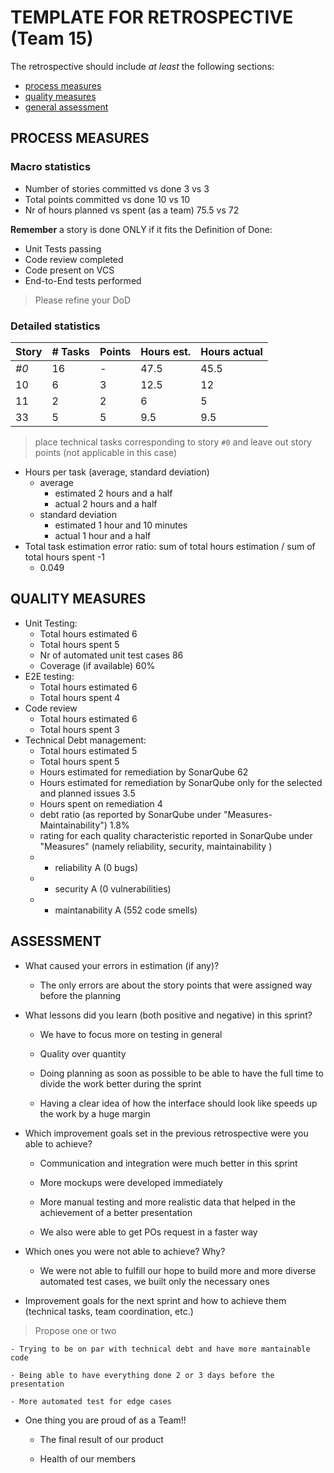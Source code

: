 TEMPLATE FOR RETROSPECTIVE (Team 15)
=====================================

The retrospective should include _at least_ the following
sections:

- [process measures](#process-measures)
- [quality measures](#quality-measures)
- [general assessment](#assessment)

## PROCESS MEASURES 

### Macro statistics

- Number of stories committed vs done 3 vs 3 
- Total points committed vs done 10 vs 10
- Nr of hours planned vs spent (as a team) 75.5 vs 72

**Remember**  a story is done ONLY if it fits the Definition of Done:
 
- Unit Tests passing
- Code review completed
- Code present on VCS
- End-to-End tests performed

> Please refine your DoD 

### Detailed statistics

| Story  | # Tasks | Points | Hours est. | Hours actual |
|--------|---------|--------|------------|--------------|
| _#0_   | 16      |    -   | 47.5       |  45.5        |
| 10     | 6       | 3      | 12.5       |  12          |
| 11     | 2       | 2      | 6          |  5           |
| 33     | 5       | 5      | 9.5        |  9.5         |
   

> place technical tasks corresponding to story `#0` and leave out story points (not applicable in this case)

- Hours per task (average, standard deviation)
    - average
        - estimated 2 hours and a half
        - actual 2 hours and a half
    - standard deviation 
        - estimated 1 hour and 10 minutes
        - actual 1 hour and a half
- Total task estimation error ratio: sum of total hours estimation / sum of total hours spent -1
    - 0.049

  
## QUALITY MEASURES 

- Unit Testing:
  - Total hours estimated 6
  - Total hours spent 5
  - Nr of automated unit test cases 86
  - Coverage (if available) 60%
- E2E testing:
  - Total hours estimated 6
  - Total hours spent 4
- Code review 
  - Total hours estimated 6
  - Total hours spent 3
- Technical Debt management:
  - Total hours estimated 5 
  - Total hours spent 5
  - Hours estimated for remediation by SonarQube 62
  - Hours estimated for remediation by SonarQube only for the selected and planned issues 3.5
  - Hours spent on remediation 4
  - debt ratio (as reported by SonarQube under "Measures-Maintainability") 1.8%
  - rating for each quality characteristic reported in SonarQube under "Measures" (namely reliability, security, maintainability )
  - - reliability A (0 bugs)
  - - security A (0 vulnerabilities)
  - - maintanability  A (552 code smells)
  


## ASSESSMENT

- What caused your errors in estimation (if any)?

    - The only errors are about the story points that were assigned way before the planning

- What lessons did you learn (both positive and negative) in this sprint?

    - We have to focus more on testing in general

    - Quality over quantity

    - Doing planning as soon as possible to be able to have the full time to divide the work better during the sprint

    - Having a clear idea of how the interface should look like speeds up the work by a huge margin

- Which improvement goals set in the previous retrospective were you able to achieve? 

    - Communication and integration were much better in this sprint

    - More mockups were developed immediately

    - More manual testing and more realistic data that helped in the achievement of a better presentation

    - We also were able to get POs request in a faster way
  
- Which ones you were not able to achieve? Why?

    - We were not able to fulfill our hope to build more and more diverse automated test cases, we built only the necessary ones

- Improvement goals for the next sprint and how to achieve them (technical tasks, team coordination, etc.)

> Propose one or two

    - Trying to be on par with technical debt and have more mantainable code

    - Being able to have everything done 2 or 3 days before the presentation

    - More automated test for edge cases

- One thing you are proud of as a Team!!

    - The final result of our product

    - Health of our members
